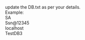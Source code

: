 update the DB.txt as per your details.<br/>
Example:<br/>
SA<br/>
Ssn@12345<br/>
localhost<br/>
TestDB3<br/>
